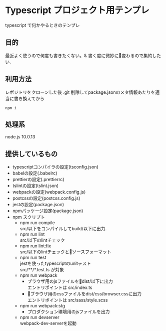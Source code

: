 # Typescript プロジェクト用テンプレ

typescript で何かやるときのテンプレ

## 目的
 最近よく使うので何度も書きたくない。& 書く度に微妙に変わるので集約したい.

## 利用方法

レポジトリをクローンした後 .git 削除してpackage.jsonのメタ情報あたりを適当に書き換えてから

```
npm i
```

## 処理系
node.js 10.0.13

## 提供しているもの
- typescriptコンパイラの設定(tsconfig.json)
- babelの設定(.babelrc)
- prettierの設定(.prettierrc)
- tslintの設定(tslint.json)
- webpackの設定(webpack.config.js)
- postcssの設定(postcss.config.js)
- jestの設定(package.json)
- npmパッケージ設定(package.json)
- npm スクリプト
  - npm run compile  
  src/以下をコンパイルしてbuild/以下に出力.
  - npm run lint  
  src/以下のlintチェック
  - npm run lint:fix  
  src/以下のlintチェックとソースフォーマット
  - npm run test  
  jestを使ったtypescriptのunitテスト  
  src/**/*.test.ts が対象
  - npm run webpack  
    - ブラウザ用のjsファイルをdist/以下に出力  
    エントリポイントは src/index.ts
    - ブラウザ用のcssファイルをdist/css/browser.cssに出力  
    エントリポイントは src/sass/style.scss
  - npm run webpack:stg
    - プロダクション環境用のjsファイルを出力
  - npm run devserver  
    webpack-dev-serverを起動
